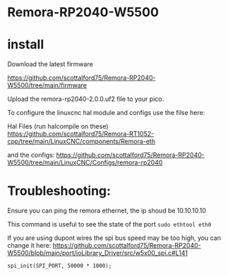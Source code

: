 # Remora-RP2040-W5500

# install 

Download the latest firmware

https://github.com/scottalford75/Remora-RP2040-W5500/tree/main/firmware

Upload the remora-rp2040-2.0.0.uf2 file to your pico.

To configure the linuxcnc hal module and configs use the filse here:

Hal Files (run halcompile on these)
https://github.com/scottalford75/Remora-RT1052-cpp/tree/main/LinuxCNC/components/Remora-eth

and the configs:
https://github.com/scottalford75/Remora-RP2040-W5500/tree/main/LinuxCNC/Configs/remora-rp2040


# Troubleshooting:

Ensure you can ping the remora ethernet, the ip shoud be 10.10.10.10

This command is useful to see the state of the port
`sudo ethtool eth0`

If you are using dupont wires the spi bus speed may be too high, you can change it here: https://github.com/scottalford75/Remora-RP2040-W5500/blob/main/port/ioLibrary_Driver/src/w5x00_spi.c#L141

`spi_init(SPI_PORT, 50000 * 1000);`









